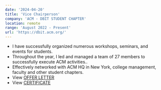 ```yaml
---
date: '2024-04-20'
title: 'Vice Chairperson'
company: 'ACM - DBIT STUDENT CHAPTER' 
location: remote
range: 'August 2022 - Present'
url: 'https://dbit.acm.org/'
---
```


- I have successfully organized numerous workshops, seminars, and events for students.
- Throughout the year, I led and managed a team of 27 members to successfully execute ACM activities..
- Effectively networked with ACM HQ in New York, college management, faculty and other student chapters.
- View [OFFER LETTER](https://drive.google.com/file/d/1q-rr54_-9znx-m1PvEDTYkbu5yGy0miK/view?usp=sharing)
- View [CERTIFICATE](https://drive.google.com/file/d/1q-rr54_-9znx-m1PvEDTYkbu5yGy0miK/view?usp=sharing)



